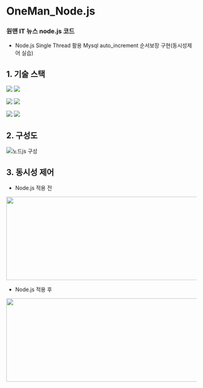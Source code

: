 # OneMan_Node.js
### 원맨 IT 뉴스 node.js 코드
- Node.js Single Thread 활용 Mysql auto_increment 순서보장 구현(동시성제어 실습)


## 1. 기술 스택

<img src="https://img.shields.io/badge/node.js-339933?style=for-the-badge&logo=Node.js&logoColor=white"> <img src="https://img.shields.io/badge/express-000000?style=for-the-badge&logo=express&logoColor=white">

<img src="https://img.shields.io/badge/AWS Lambda-FF9900?style=for-the-badge&logo=AWS Lambda&logoColor=white"> <img src="https://img.shields.io/badge/Amazon API Gateway-FF4F8B?style=for-the-badge&logo=Amazon API Gateway&logoColor=white">

<img src="https://img.shields.io/badge/github-181717?style=for-the-badge&logo=github&logoColor=white"> <img src="https://img.shields.io/badge/git-F05032?style=for-the-badge&logo=git&logoColor=white">

## 2. 구성도
![노드js 구성](https://user-images.githubusercontent.com/31820402/223697355-4a34df16-4381-4cbe-aeb3-c266ce919efd.PNG)

## 3. 동시성 제어
- Node.js 적용 전
<img src="https://user-images.githubusercontent.com/31820402/223697734-04c3d195-348a-409b-b8c5-b59cbd3ffc14.png"  width="700" height="220"/>

- Node.js 적용 후
<img src="https://user-images.githubusercontent.com/31820402/223698703-9235cf12-8801-4e71-a753-8790c63b1031.png"  width="700" height="220"/>
